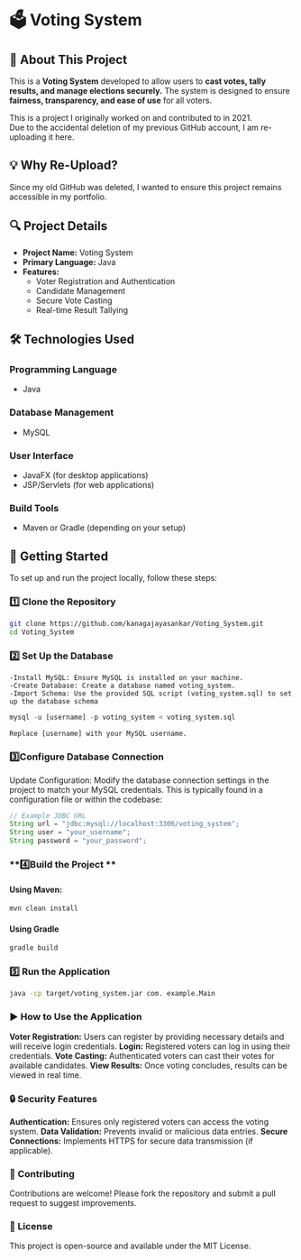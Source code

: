 # 🗳️ Voting System  

## 📌 About This Project    

This is a **Voting System** developed to allow users to **cast votes, tally results, and manage elections securely.** 
The system is designed to ensure **fairness, transparency, and ease of use** for all voters.  

This is a project I originally worked on and contributed to in 2021.  
Due to the accidental deletion of my previous GitHub account, I am re-uploading it here.

## 💡 Why Re-Upload?  
Since my old GitHub was deleted, I wanted to ensure this project remains accessible in my portfolio. 

## 🔍 Project Details
- **Project Name:** Voting System
- **Primary Language:** Java
- **Features:**
  - Voter Registration and Authentication
  - Candidate Management
  - Secure Vote Casting
  - Real-time Result Tallying

## 🛠️ Technologies Used
### **Programming Language**
- Java

### **Database Management**
- MySQL

### **User Interface**
- JavaFX (for desktop applications)
- JSP/Servlets (for web applications)

### **Build Tools**
- Maven or Gradle (depending on your setup)

## 🚀 Getting Started
To set up and run the project locally, follow these steps:

### **1️⃣ Clone the Repository**
```bash
git clone https://github.com/kanagajayasankar/Voting_System.git
cd Voting_System
```
### **2️⃣ Set Up the Database** 
    -Install MySQL: Ensure MySQL is installed on your machine.
    -Create Database: Create a database named voting_system.
    -Import Schema: Use the provided SQL script (voting_system.sql) to set up the database schema
```sql
mysql -u [username] -p voting_system < voting_system.sql
```
    Replace [username] with your MySQL username.



### **3️⃣Configure Database Connection** 
Update Configuration: Modify the database connection settings in the project to match your MySQL credentials. This is typically found in a configuration file or within the codebase:
```java
// Example JDBC URL
String url = "jdbc:mysql://localhost:3306/voting_system";
String user = "your_username";
String password = "your_password";
```

### **4️⃣Build the Project ** 
#### Using Maven:
```bash
mvn clean install
```
#### Using Gradle
```bash
gradle build
```

### **5️⃣ Run the Application** 
```bash
java -cp target/voting_system.jar com. example.Main

```

### **▶️ How to Use the Application**
    
 **Voter Registration:**  Users can register by providing necessary details and will receive login credentials.
 **Login:** Registered voters can log in using their credentials.
 **Vote Casting:** Authenticated voters can cast their votes for available candidates.
 **View Results:** Once voting concludes, results can be viewed in real time.
 
### **🔒 Security Features**
**Authentication:** Ensures only registered voters can access the voting system.
**Data Validation:** Prevents invalid or malicious data entries.
**Secure Connections:** Implements HTTPS for secure data transmission (if applicable).

### **🤝 Contributing**
Contributions are welcome! Please fork the repository and submit a pull request to suggest improvements.

### 📜 License
This project is open-source and available under the MIT License.

